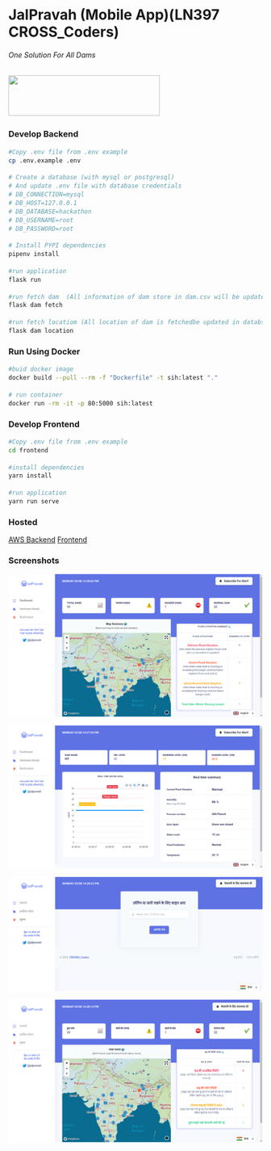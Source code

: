 # JalPravah (Mobile App)(LN397 CROSS_Coders)

###### One Solution For All Dams

<img height="80px" width="300px" src="https://github.com/CROSSS-Coders/LN379_CROSSSCoders-App/raw/master/assets/logo.png">

### Develop Backend

```bash
#Copy .env file from .env example
cp .env.example .env

# Create a database (with mysql or postgresql)
# And update .env file with database credentials
# DB_CONNECTION=mysql
# DB_HOST=127.0.0.1
# DB_DATABASE=hackathon
# DB_USERNAME=root
# DB_PASSWORD=root

# Install PYPI dependencies
pipenv install

#run application
flask run

#run fetch dam  (All information of dam store in dam.csv will be updated in databse)
flask dam fetch

#run fetch locatiom (All location of dam is fetchedbe updated in databse)
flask dam location

```

### Run Using Docker

```bash
#buid docker image
docker build --pull --rm -f "Dockerfile" -t sih:latest "."

# run container
docker run -rm -it -p 80:5000 sih:latest

```

### Develop Frontend

```bash
#Copy .env file from .env example
cd frontend

#install dependencies
yarn install

#run application
yarn run serve

```

### Hosted

[AWS Backend](https://api.pushpak1300.me/)
[Frontend](https://jalpravah.pushpak1300.me/)

### Screenshots

![Logo](./screenshots/home.png)

![Logo](./screenshots/iot.png)

![Logo](./screenshots/lang-auth.png)

![Logo](./screenshots/lang-home.png)
